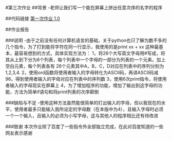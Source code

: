 #第三次作业
##背景
-老师让我们写一个能在屏幕上拼出任意次序的名字的程序

##代码链接
[第一次作业 1.0](https://github.com/chengxi95/computational-physics_N2013301020038/blob/master/%E7%AC%AC%E4%B8%89%E6%AC%A1%E4%BD%9C%E4%B8%9A%201.0.py)

##作业报告

###说明
-由于之前没有任何计算机语言的基础，关于python也只了解为数不多的几个指令，为了打到能将字符在同一行显示，我使用的是print xx + xx
 这种最基本，最容易想到的方式，具体实现方法为：
 1，将26个大写英文字母用#写成，将其从上到下分为6个列表，每个列表中一个字母的一部分为列表的一个元素。加上空白元素，每个列表各有
 26个元素其中A，B，C，D对应在列表中的序列分别为1,2,3,4.
 2，使用ord函数将使用者输入的字母转化为ASCII码，再讲ASCII码减96，得到使用者输入的字母对应在列表中的序列数
 3，使用6次print指令，将使用者输入的字母现实在屏幕上
 4，为了增加程序的功能，增加了输出到这字母的功能，方法为简单if语句和将print列表的次序颠倒
 
 
###缺陷与不足
-使用这种方法虽然能很简单的打出输入的字母，但以我现在的水平，使用者最多只能输入我所设定的字母数（在本版中为4），且输入字母时必须
一个一个输入，且输入的必须为小写字母，这与其他人的程序相比还有待改进

###致谢
 本次作业除了百度了一些指令外全部独立完成，在此对百度知道的一些网友表示感谢
